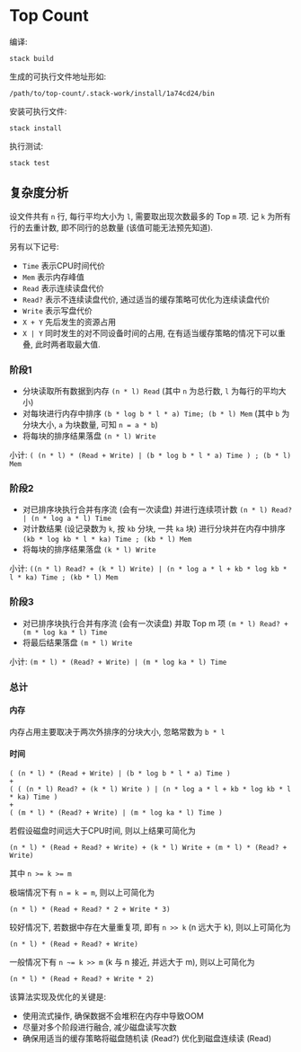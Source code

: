 Top Count
=========

编译:

```
stack build
```

生成的可执行文件地址形如:

```
/path/to/top-count/.stack-work/install/1a74cd24/bin
```

安装可执行文件:

```
stack install
```

执行测试:

```
stack test
```

复杂度分析
----------

设文件共有 `n` 行, 每行平均大小为 `l`, 需要取出现次数最多的 Top `m` 项.
记 `k` 为所有行的去重计数, 即不同行的总数量 (该值可能无法预先知道).

另有以下记号:

- `Time` 表示CPU时间代价
- `Mem` 表示内存峰值
- `Read` 表示连续读盘代价
- `Read?` 表示不连续读盘代价, 通过适当的缓存策略可优化为连续读盘代价
- `Write` 表示写盘代价
- `X + Y` 先后发生的资源占用
- `X | Y` 同时发生的对不同设备时间的占用, 在有适当缓存策略的情况下可以重叠, 此时两者取最大值.

### 阶段1

- 分块读取所有数据到内存 `(n * l) Read` (其中 `n` 为总行数, `l` 为每行的平均大小)
- 对每块进行内存中排序 `(b * log b * l * a) Time; (b * l) Mem` (其中 `b` 为分块大小, `a` 为块数量, 可知 `n = a * b`)
- 将每块的排序结果落盘 `(n * l) Write`

小计: `( (n * l) * (Read + Write) | (b * log b * l * a) Time ) ; (b * l) Mem`

### 阶段2

- 对已排序块执行合并有序流 (会有一次读盘) 并进行连续项计数 `(n * l) Read? | (n * log a * l) Time`
- 对计数结果 (设记录数为 `k`, 按 `kb` 分块, 一共 `ka` 块) 进行分块并在内存中排序 `(kb * log kb * l * ka) Time ; (kb * l) Mem`
- 将每块的排序结果落盘 `(k * l) Write`

小计: `((n * l) Read? + (k * l) Write) | (n * log a * l + kb * log kb * l * ka) Time ; (kb * l) Mem`

### 阶段3

- 对已排序块执行合并有序流 (会有一次读盘) 并取 Top m 项 `(m * l) Read? + (m * log ka * l) Time`
- 将最后结果落盘 `(m * l) Write`

小计: `(m * l) * (Read? + Write) | (m * log ka * l) Time`

### 总计

#### 内存

内存占用主要取决于两次外排序的分块大小, 忽略常数为 `b * l`

#### 时间

```
( (n * l) * (Read + Write) | (b * log b * l * a) Time )
+
( ( (n * l) Read? + (k * l) Write ) | (n * log a * l + kb * log kb * l * ka) Time )
+
( (m * l) * (Read? + Write) | (m * log ka * l) Time )
```

若假设磁盘时间远大于CPU时间, 则以上结果可简化为

```
(n * l) * (Read + Read? + Write) + (k * l) Write + (m * l) * (Read? + Write)
```

其中 `n >= k >= m`

极端情况下有 `n = k = m`, 则以上可简化为

```
(n * l) * (Read + Read? * 2 + Write * 3)
```

较好情况下, 若数据中存在大量重复项, 即有 `n >> k` (n 远大于 k), 则以上可简化为

```
(n * l) * (Read + Read? + Write)
```

一般情况下有 `n ~= k >> m` (k 与 n 接近, 并远大于 m), 则以上可简化为

```
(n * l) * (Read + Read? + Write * 2)
```

该算法实现及优化的关键是:

- 使用流式操作, 确保数据不会堆积在内存中导致OOM
- 尽量对多个阶段进行融合, 减少磁盘读写次数
- 确保用适当的缓存策略将磁盘随机读 (Read?) 优化到磁盘连续读 (Read)


